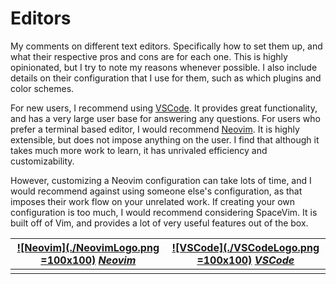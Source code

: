 # Editors

My comments on different text editors. Specifically how to set them up, and what
their respective pros and cons are for each one. This is highly opinionated, but
I try to note my reasons whenever possible. I also include details on their
configuration that I use for them, such as which plugins and color schemes.

For new users, I recommend using [VSCode](VSCode). It provides great functionality, and
has a very large user base for answering any questions. For users who prefer a
terminal based editor, I would recommend [Neovim](Neovim). It is highly
extensible, but does not impose anything on the user. I find that although it
takes much more work to learn, it has unrivaled efficiency and customizability.

However, customizing a Neovim configuration can take lots of time, and I would
recommend against using someone else's configuration, as that imposes their
work flow on your unrelated work. If creating your own configuration is too
much, I would recommend considering SpaceVim. It is built off of Vim, and
provides a lot of very useful features out of the box.



| [![Neovim](./NeovimLogo.png =100x100)](Neovim) [*Neovim*](Neovim) | [![VSCode](./VSCodeLogo.png =100x100)](VSCode) [*VSCode*](VSCode) |
|-------------------------------------------------------------------|-------------------------------------------------------------------|
|                                                                   |                                                                   |
